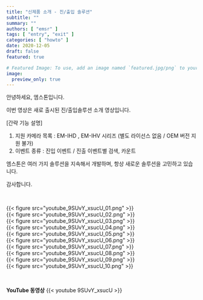 ```yaml
---
title: "신제품 소개 - 진/출입 솔루션"
subtitle: ""
summary: ""
authors: [ "emsr" ]
tags: [ "entry", "exit" ]
categories: [ "howto" ]
date: 2020-12-05
draft: false
featured: true

# Featured Image: To use, add an image named `featured.jpg/png` to your page's folder.
image:
  preview_only: true
---
```


안녕하세요, 엠스톤입니다.

이번 영상은 새로 출시된 진/출입솔루션 소개 영상입니다.

[간략 기능 설명]
1. 지원 카메라 목록 : EM-IHD , EM-IHV 시리즈 
   (별도 라이선스 없음 / OEM 버전 지원 불가)
2. 이벤트 종류 : 진입 이벤트 / 진출 이벤트별 검색, 카운트

엠스톤은 여러 가지 솔루션을 지속해서 개발하며,
항상 새로운 솔루션을 고민하고 있습니다.

감사합니다.

&nbsp;

<div class="container"><div class="row no-gutters">
<div class="col-sm-6">{{< figure src="youtube_9SUvY_xsucU_01.png" >}}</div>
<div class="col-sm-6">{{< figure src="youtube_9SUvY_xsucU_02.png" >}}</div>
<div class="col-sm-6">{{< figure src="youtube_9SUvY_xsucU_03.png" >}}</div>
<div class="col-sm-6">{{< figure src="youtube_9SUvY_xsucU_04.png" >}}</div>
<div class="col-sm-6">{{< figure src="youtube_9SUvY_xsucU_05.png" >}}</div>
<div class="col-sm-6">{{< figure src="youtube_9SUvY_xsucU_06.png" >}}</div>
<div class="col-sm-6">{{< figure src="youtube_9SUvY_xsucU_07.png" >}}</div>
<div class="col-sm-6">{{< figure src="youtube_9SUvY_xsucU_08.png" >}}</div>
<div class="col-sm-6">{{< figure src="youtube_9SUvY_xsucU_09.png" >}}</div>
<div class="col-sm-6">{{< figure src="youtube_9SUvY_xsucU_10.png" >}}</div>
</div></div>

&nbsp;

**YouTube 동영상**
{{< youtube 9SUvY_xsucU >}}